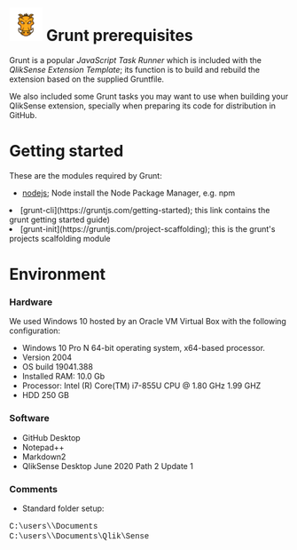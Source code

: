 # <img src="images/grunt-03.png" width="60px"> Grunt prerequisites
Grunt is a popular *JavaScript Task Runner* which is included with the *QlikSense Extension Template*; its function is to build and rebuild the extension based on the supplied Gruntfile.

We also included some Grunt tasks you may want to use when building your QlikSense extension, specially when preparing its code for distribution in GitHub.

# Getting started

These are the modules required by Grunt:
 
* [nodejs](https://nodejs.org/en/ "nodejs"); Node install the Node Package Manager, e.g. npm
<li> [grunt-cli](https://gruntjs.com/getting-started); this link contains the grunt getting started guide)
<li> [grunt-init](https://gruntjs.com/project-scaffolding); this is the grunt's projects scalfolding module
</ul>

# Environment
### Hardware
We used Windows 10 hosted by an Oracle VM Virtual Box with the following configuration:

* Windows 10 Pro N 64-bit operating system, x64-based processor.
* Version 2004
* OS build 19041.388
* Installed RAM: 10.0 Gb
* Processor: Intel (R) Core(TM) i7-855U CPU @ 1.80 GHz 1.99 GHZ
* HDD 250 GB
### Software

* GitHub Desktop
* Notepad++
* Markdown2 
* QlikSense Desktop June 2020 Path 2 Update 1

### Comments

* Standard folder setup:

<span style="font-family: 'courier new'">
        C:\users\<login-account>\Documents<br>
        C:\users\<login-account>\Documents\Qlik\Sense
</span>
